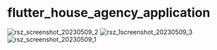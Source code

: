 # flutter_house_agency_application

![rsz_screenshot_20230509_2](https://github.com/foxide123/flutter_house_agency/assets/66741324/b7ff8f9f-8f86-4ddc-ab0a-75005d430a43)
![rsz_1screenshot_20230509_3](https://github.com/foxide123/flutter_house_agency/assets/66741324/4300c376-34ca-4e2f-aea7-106ac126d193)
![rsz_screenshot_20230509_1](https://github.com/foxide123/flutter_house_agency/assets/66741324/e2321bc0-ee88-4b45-907f-0e9c55501e92)
